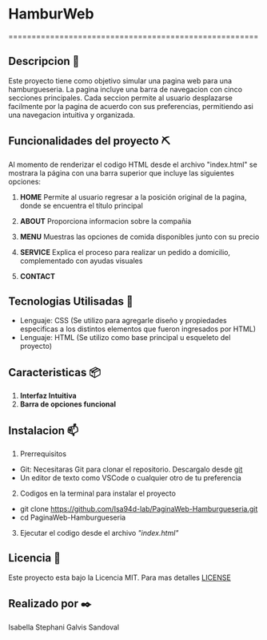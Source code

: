 # HamburWeb

======================================================

## Descripcion 📌
Este proyecto tiene como objetivo simular una pagina web para una hamburgueseria. La pagina incluye una barra de navegacion con cinco secciones principales. Cada seccion permite al usuario desplazarse facilmente por la pagina de acuerdo con sus preferencias, permitiendo asi una navegacion intuitiva y organizada.

## Funcionalidades del proyecto ⛏️

Al momento de renderizar el codigo HTML desde el archivo "index.html" se mostrara la página con una barra superior que incluye las siguientes opciones:

1. **HOME** Permite al usuario regresar a la posición original de la pagina, donde se encuentra el título principal
   
2. **ABOUT** Proporciona informacion sobre la compañia

3. **MENU** Muestras las opciones de comida disponibles junto con su precio

4. **SERVICE** Explica el proceso para realizar un pedido a domicilio, complementado con ayudas visuales

5. **CONTACT** 

## Tecnologias Utilisadas 🚀
- Lenguaje: CSS (Se utilizo para agregarle diseño y propiedades especificas a los distintos elementos que fueron ingresados por HTML)
- Lenguaje: HTML (Se utilizo como base principal u esqueleto del proyecto)

## Caracteristicas 📦
1. **Interfaz Intuitiva**
2. **Barra de opciones funcional**

## Instalacion 📫

1. Prerrequisitos
- Git: Necesitaras Git para clonar el repositorio. Descargalo desde [git](https://git-scm.com/) 
- Un editor de texto como VSCode o cualquier otro de tu preferencia 
  
2. Codigos en la terminal para instalar el proyecto
- git clone https://github.com/Isa94d-lab/PaginaWeb-Hamburgueseria.git
- cd PaginaWeb-Hamburgueseria

3. Ejecutar el codigo desde el archivo *"index.html"*

## Licencia 📜
Este proyecto esta bajo la Licencia MIT. Para mas detalles [LICENSE](LICENSE) 
   
## Realizado por ✒️
Isabella Stephani Galvis Sandoval
